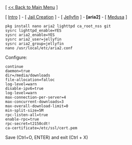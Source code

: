 [ [<< Back to Main Menu](https://github.com/seth586/guides/blob/master/README.md) ]

[ [Intro](README.md) ] - [ [Jail Creation](1_jail.md) ] - [ [Jellyfin](2_jellyfin.md) ] - **[aria2]** - [ [Medusa](4_medusa.md) ]

```
pkg install nano aria2 lighttpd ca_root_nss git
sysrc lighttpd_enable=YES
sysrc aria2_enable=YES
sysrc aria2_user=jellyfin
sysrc aria2_group=jellyfin
nano /usr/local/etc/aria2.conf
```
Configure:
```
continue
daemon=true
dir=/media/downloads
file-allocation=falloc
log-level=warn
disable-ipv6=true
log-level=warn
max-connection-per-server=4
max-concurrent-downloads=3
max-overall-download-limit=0
min-split-size=5M
rpc-listen-all=true
enable-rpc=true
rpc-secret=t2150cdt!
ca-certificate=/etc/ssl/cert.pem
```
Save (Ctrl+O, ENTER) and exit (Ctrl + X)
